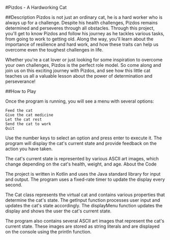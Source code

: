 #Pizdos - A Hardworking Cat 

##Description
Pizdos is not just an ordinary cat, he is a hard worker who is always up for a challenge. Despite his health challenges, Pizdos remains determined and perseveres through all obstacles. Through this project, you'll get to know Pizdos and follow his journey as he tackles various tasks, from going to work to getting old. Along the way, you'll learn about the importance of resilience and hard work, and how these traits can help us overcome even the toughest challenges in life.

Whether you're a cat lover or just looking for some inspiration to overcome your own challenges, Pizdos is the perfect role model. So come along and join us on this exciting journey with Pizdos, and see how this little cat teaches us all a valuable lesson about the power of determination and perseverance!

##How to Play

Once the program is running, you will see a menu with several options:

    Feed the cat
    Give the cat medicine
    Let the cat rest
    Send the cat to work
    Quit

Use the number keys to select an option and press enter to execute it. The program will display the cat's current state and provide feedback on the action you have taken.

The cat's current state is represented by various ASCII art images, which change depending on the cat's health, weight, and age.
About the Code

The project is written in Kotlin and uses the Java standard library for input and output. The program uses a fixed-rate timer to update the display every second.

The Cat class represents the virtual cat and contains various properties that determine the cat's state. The getInput function processes user input and updates the cat's state accordingly. The displayMenu function updates the display and shows the user the cat's current state.

The program also contains several ASCII art images that represent the cat's current state. These images are stored as string literals and are displayed on the console using the println function.
